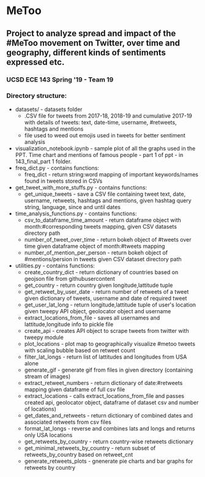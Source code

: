 # MeToo
## Project to analyze spread and impact of the #MeToo movement on Twitter, over time and geography, different kinds of sentiments expressed etc.
### UCSD ECE 143 Spring '19 - Team 19
### Directory structure:
- datasets/ - datasets folder
  - .CSV file for tweets from 2017-18, 2018-19 and cumulative 2017-19 with details of tweets: text, date-time, username, #retweets, hashtags and mentions
  - file used to weed out emojis used in tweets for better sentiment analysis
- visualization_notebook.ipynb - sample plot of all the graphs used in the PPT. Time chart and mentions of famous people - part 1 of ppt - in 143_final_part 1 folder.
- freq_dict.py - contains functions:
  - freq_dict - return string:word mapping of important keywords/names found in tweets stored in CSVs
- get_tweet_with_more_stuffs.py - contains functions:
  - get_unique_tweets - save a CSV file containing tweet text, date, username, retweets, hashtags and mentions, given hashtag query string, language, since and until dates
- time_analysis_functions.py - contains functions:
  - csv_to_dataframe_time_amount - return dataframe object with month:#corresponding tweets mapping, given CSV datasets directory path
  - number_of_tweet_over_time - return bokeh object of #tweets over time given dataframe object of month:#tweets mapping
  - number_of_mention_per_person - return bokeh object of #mentions/persion in tweets given CSV dataset directory path
- utilities.py - contains functions:
  - create_country_dict - return dictionary of countries based on geojson file from githubusercontent
  - get_country - return country given longitude,lattitude tuple
  - get_retweet_by_user_date - return number of retweets of a tweet given dictionary of tweets, username and date of required tweet
  - get_user_lat_long - return longitude,lattitude tuple of user's location given tweepy API object, geolocator object and username
  - extract_locations_from_file - saves all usernames and lattitude,longitude info to pickle file
  - create_api - creates API object to scrape tweets from twitter with tweepy module
  - plot_locations - plot map to geographically visualize #metoo tweets with scaling bubble based on retweet count
  - filter_lat_longs - return list of lattitudes and longitudes from USA alone
  - generate_gif - generate gif from files in given directory (containing stream of images)
  - extract_retweet_numbers - return dictionary of date:#retweets mapping given dataframe of full csv file
  - extract_locations - calls extract_locations_from_file and passes created api, geolocator object, dataframe of dataset csv and number of locations)
  - get_dates_and_retweets - return dictionary of combined dates and associated retweets from csv files
  - format_lat_longs - reverse and combines lats and longs and returns only USA locations
  - get_retweets_by_country - return country-wise retweets dictionary
  - get_minimal_retweets_by_country - return subset of retweets_by_country based on retweet_cnt
  - generate_retweets_plots - gnenerate pie charts and bar graphs for retweets by country
